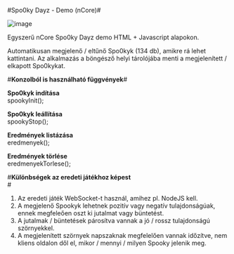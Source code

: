 #Spo0ky Dayz - Demo (nCore)#

![image](https://user-images.githubusercontent.com/63890454/200156459-b0b64493-7c41-45c4-950a-7e63eabc91d0.png)

Egyszerű nCore Spo0ky Dayz demo HTML + Javascript alapokon.

Automatikusan megjelenő / eltűnő Spo0kyk (134 db), amikre rá lehet kattintani.
Az alkalmazás a böngésző helyi tárolójába menti a megjelenített / elkapott Spo0kykat.

#<b>Konzolból is használható függvények</b>#

<b>Spo0kyk indítása</b><br>
spookyInit();<br>

<b>Spo0kyk leállítása</b><br>
spookyStop();<br>

<b>Eredmények listázása</b><br>
eredmenyek();<br>

<b>Eredmények törlése</b><br>
eredmenyekTorlese();<br>

#<b>Különbségek az eredeti játékhoz képest</b><br>#

1. Az eredeti játék WebSocket-t használ, amihez pl. NodeJS kell.
2. A megjelenő Spookyk lehetnek pozitív vagy negatív tulajdonságúak, ennek megfeleően oszt ki jutalmat vagy büntetést.
3. A jutalmak / büntetések párosítva vannak a jó / rossz tulajdonságú szörnyekkel.
4. A megjelenített szörnyek napszaknak megfelelően vannak időzítve, nem kliens oldalon dől el, mikor / mennyi / milyen Spooky jelenik meg.
